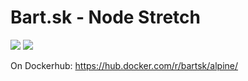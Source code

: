 # Bart.sk - Node Stretch

[![](https://images.microbadger.com/badges/image/bartsk/alpine.svg)](https://microbadger.com/images/bartsk/alpine "Get your own image badge on microbadger.com")
[![](https://images.microbadger.com/badges/version/bartsk/alpine.svg)](https://microbadger.com/images/bartsk/alpine "Get your own version badge on microbadger.com")


On Dockerhub: https://hub.docker.com/r/bartsk/alpine/
